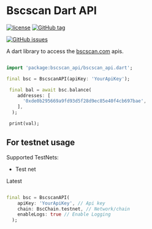 # Bscscan Dart API

[![license](https://img.shields.io/github/license/Zfinix/etherscan_api.svg)](https://github.com/kryptogo/etherscan_api/blob/main/LICENSE.md)
[![GitHub tag](https://img.shields.io/github/tag/Zfinix/etherscan_api.svg)](https://github.com/kryptogo/etherscan_api)

[![GitHub issues](https://img.shields.io/github/issues/Zfinix/etherscan_api.svg)](https://github.com/kryptogo/etherscan_api/issues)

A dart library to access the [bscscan.com](https://bscscan.com/apis) apis.

```dart

import 'package:bscscan_api/bscscan_api.dart';

final bsc = BscscanAPI(apiKey: 'YourApiKey');

 final bal = await bsc.balance(
    addresses: [
      '0xde0b295669a9fd93d5f28d9ec85e40f4cb697bae',
    ],
  );

 print(val);

```

## For testnet usage

Supported TestNets:

- Test net

Latest

```dart

final bsc = BscscanAPI(
    apiKey: 'YourApiKey', // Api key
    chain: BscChain.testnet, // Network/chain
    enableLogs: true // Enable Logging
  );
```
